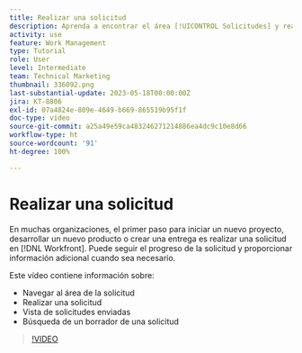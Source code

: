 ```yaml
---
title: Realizar una solicitud
description: Aprenda a encontrar el área [!UICONTROL Solicitudes] y realizar una solicitud en  [!DNL  Workfront]. A continuación, aprenda a ver las solicitudes enviadas y en borrador.
activity: use
feature: Work Management
type: Tutorial
role: User
level: Intermediate
team: Technical Marketing
thumbnail: 336092.png
last-substantial-update: 2023-05-18T00:00:00Z
jira: KT-8806
exl-id: 07a4824e-809e-4649-b669-865519b95f1f
doc-type: video
source-git-commit: a25a49e59ca483246271214886ea4dc9c10e8d66
workflow-type: ht
source-wordcount: '91'
ht-degree: 100%

---
```


# Realizar una solicitud

En muchas organizaciones, el primer paso para iniciar un nuevo proyecto, desarrollar un nuevo producto o crear una entrega es realizar una solicitud en [!DNL Workfront]. Puede seguir el progreso de la solicitud y proporcionar información adicional cuando sea necesario.

Este vídeo contiene información sobre:

* Navegar al área de la solicitud
* Realizar una solicitud
* Vista de solicitudes enviadas
* Búsqueda de un borrador de una solicitud

>[!VIDEO](https://video.tv.adobe.com/v/336092/?quality=12&learn=on)

